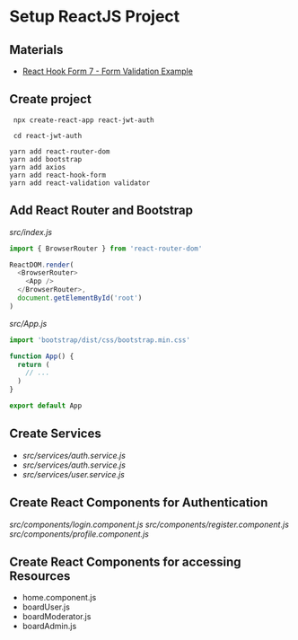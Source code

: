 # Setup ReactJS Project

## Materials

- [React Hook Form 7 - Form Validation Example](https://jasonwatmore.com/post/2021/04/21/react-hook-form-7-form-validation-example)

## Create project

```shell
 npx create-react-app react-jwt-auth

 cd react-jwt-auth

yarn add react-router-dom
yarn add bootstrap
yarn add axios
yarn add react-hook-form
yarn add react-validation validator
```

## Add React Router and Bootstrap

_src/index.js_

```js
import { BrowserRouter } from 'react-router-dom'

ReactDOM.render(
  <BrowserRouter>
    <App />
  </BrowserRouter>,
  document.getElementById('root')
)
```

_src/App.js_

```js
import 'bootstrap/dist/css/bootstrap.min.css'

function App() {
  return (
    // ...
  )
}

export default App
```

## Create Services

- _src/services/auth.service.js_
- _src/services/auth.service.js_
- _src/services/user.service.js_

## Create React Components for Authentication

_src/components/login.component.js_
_src/components/register.component.js_
_src/components/profile.component.js_

## Create React Components for accessing Resources

- home.component.js
- boardUser.js
- boardModerator.js
- boardAdmin.js
